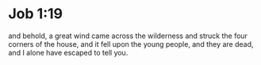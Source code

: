 # Job 1:19

and behold, a great wind came across the wilderness and struck the four corners of the house, and it fell upon the young people, and they are dead, and I alone have escaped to tell you.
